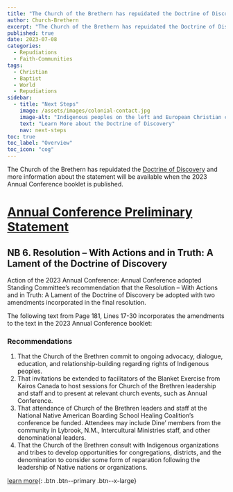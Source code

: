 ```yaml
---
title: "The Church of the Brethern has repuidated the Doctrine of Discovery"
author: Church-Brethern
excerpt: "The Church of the Brethern has repuidated the Doctrine of Discovery"
published: true
date: 2023-07-08
categories:
  - Repudiations
  - Faith-Communities
tags:
  - Christian
  - Baptist
  - World
  - Repudiations
sidebar:
  - title: "Next Steps"
    image: /assets/images/colonial-contact.jpg
    image-alt: "Indigenous peoples on the left and European Christian colonizers on the right planting a cross. In the middle is Mother Earth."
    text: "Learn More about the Doctrine of Discovery"
    nav: next-steps 
toc: true
toc_label: "Overview"
toc_icon: "cog"   
---
```

The Church of the Brethern has repuidated the [Doctrine of Discovery](/what-is-the-doctrine-of-discovery/) and more information about the statement will be available when the 2023 Annual Conference booklet is published. 

# [Annual Conference Preliminary Statement](https://www.brethren.org/news/2023/summary-of-actions-at-2023-annual-conference/)

## NB 6. Resolution – With Actions and in Truth: A Lament of the Doctrine of Discovery
Action of the 2023 Annual Conference: Annual Conference adopted Standing Committee’s recommendation that the Resolution – With Actions and in Truth: A Lament of the Doctrine of Discovery be adopted with two amendments incorporated in the final resolution.

The following text from Page 181, Lines 17-30 incorporates the amendments to the text in the 2023 Annual Conference booklet:

### Recommendations

1. That the Church of the Brethren commit to ongoing advocacy, dialogue, education, and relationship-building regarding rights of Indigenous peoples.
2. That invitations be extended to facilitators of the Blanket Exercise from Kairos Canada to host sessions for Church of the Brethren leadership and staff and to present at relevant church events, such as Annual Conference.
3. That attendance of Church of the Brethren leaders and staff at the National Native American Boarding School Healing Coalition’s conference be funded. Attendees may include Dine’ members from the community in Lybrook, N.M., Intercultural Ministries staff, and other denominational leaders.
4. That the Church of the Brethren consult with Indigenous organizations and tribes to develop opportunities for congregations, districts, and the denomination to consider some form of reparation following the leadership of Native nations or organizations.

[learn more](https://www.brethren.org/news/2023/summary-of-actions-at-2023-annual-conference/){: .btn .btn--primary .btn--x-large}